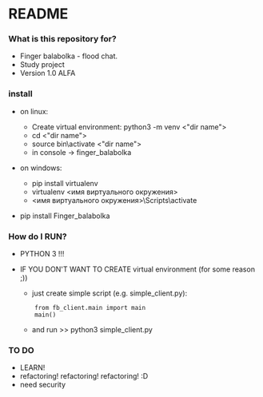 # README #

### What is this repository for? ###

* Finger balabolka - flood chat.
* Study project
* Version 1.0 ALFA

### install ###

* on linux:
    * Create virtual environment: python3 -m venv <"dir name">
    * cd <"dir name">
    * source bin\activate <"dir name">
    * in console -> finger_balabolka

* on windows:
    * pip install virtualenv
    * virtualenv <имя виртуального окружения>
    * <имя виртуального окружения>\Scripts\activate

* pip install Finger_balabolka

### How do I RUN? ###
* PYTHON 3 !!!

* IF YOU DON'T WANT TO CREATE virtual environment (for some reason ;))
    * just create simple script (e.g. simple_client.py):
    ```
        from fb_client.main import main
        main()
    ```
    * and run >> python3 simple_client.py

### TO DO ###
* LEARN!
* refactoring! refactoring! refactoring! :D
* need security